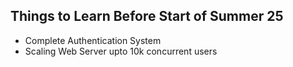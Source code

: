 ## Things to Learn Before Start of Summer 25

- Complete Authentication System
- Scaling Web Server upto 10k concurrent users
